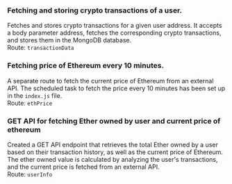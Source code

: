 
### Fetching and storing crypto transactions of a user.
Fetches and stores crypto transactions for a given user address. It accepts a body parameter address, fetches the corresponding crypto transactions, and stores them in the MongoDB database.  
Route: ```transactionData```

### Fetching price of Ethereum every 10 minutes.
A separate route to fetch the current price of Ethereum from an external API. The scheduled task to fetch the price every 10 minutes has been set up in the ```index.js``` file.  
Route: ```ethPrice```

### GET API for fetching Ether owned by user and current price of ethereum
Created a GET API endpoint that retrieves the total Ether owned by a user based on their transaction history, as well as the current price of Ethereum. The ether owned value is calculated by analyzing the user's transactions, and the current price is fetched from an external API.  
Route: ```userInfo```
